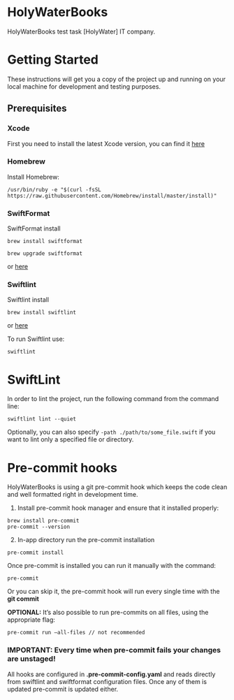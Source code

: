 
# HolyWaterBooks

HolyWaterBooks test task [HolyWater] IT company.

# Getting Started

These instructions will get you a copy of the project up and running on your local machine for development and testing purposes.

## Prerequisites

### Xcode

First you need to install the latest Xcode version, you can find it [here](https://developer.apple.com/download/all/)

### Homebrew

Install Homebrew:

```
/usr/bin/ruby -e "$(curl -fsSL https://raw.githubusercontent.com/Homebrew/install/master/install)"
```

### SwiftFormat

SwiftFormat install

```
brew install swiftformat
```

```
brew upgrade swiftformat
```

or [here](https://github.com/nicklockwood/SwiftFormat)

### Swiftlint

Swiftlint install 

```
brew install swiftlint
```

or [here](https://github.com/realm/SwiftLint)

To run Swiftlint use:

```
swiftlint
```

# SwiftLint

In order to lint the project, run the following command from the command line:
```
swiftlint lint --quiet
```

Optionally, you can also specify `-path ./path/to/some_file.swift` if you want to lint only a specified file or directory.

# Pre-commit hooks

HolyWaterBooks is using a git pre-commit hook which keeps the code clean and well formatted right in development time.

1. Install pre-commit hook manager and ensure that it installed properly:

```
brew install pre-commit
pre-commit --version
```

2. In-app directory run the pre-commit installation

```
pre-commit install
```

Once pre-commit is installed you can run it manually with the command:

```
pre-commit
```

Or you can skip it, the pre-commit hook will run every single time with the **git commit**

**OPTIONAL:** It’s also possible to run pre-commits on all files, using the appropriate flag:

```pre-commit run —all-files // not recommended ```

### IMPORTANT: Every time when pre-commit fails your changes are **unstaged!**

All hooks are configured in **.pre-commit-config.yaml** and reads directly from swiftlint and swiftformat configuration files. Once any of them is updated pre-commit is updated either.
